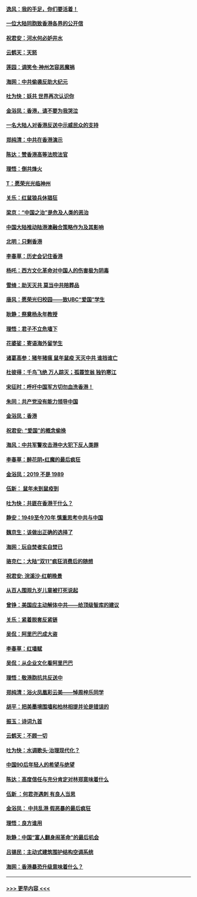 #### [逸风：我的手足，你们要活着！](../pages/nsc993/n11676352.md?t=11241944) 
#### [一位大陆同胞致香港各界的公开信](../pages/nsc993/n11675761.md?t=11241944) 
#### [祝君安：河水何必妒井水](../pages/nsc993/n11675746.md?t=11241944) 
#### [云鹤天：天怒](../pages/nsc993/n11675718.md?t=11241944) 
#### [莲园：调笑令‧神州怎容恶魔祸](../pages/nsc993/n11675648.md?t=11241944) 
#### [海网：中共偷袭反助大纪元](../pages/nsc993/n11673515.md?t=11241944) 
#### [吐为快：妖共 世界再次认识你](../pages/nsc993/n11673506.md?t=11241944) 
#### [金浴凤：香港，请不要为我哭泣](../pages/nsc993/n11673248.md?t=11241944) 
#### [一名大陆人对香港反送中示威民众的支持](../pages/nsc993/n11672615.md?t=11241944) 
#### [郑纯清：中共在香港演示](../pages/nsc993/n11670539.md?t=11241944) 
#### [陈达：赞香港高等法院法官](../pages/nsc993/n11669542.md?t=11241944) 
#### [理悟：倒共烽火](../pages/nsc993/n11668844.md?t=11241944) 
#### [T：愿荣光光临神州](../pages/nsc993/n11668421.md?t=11241944) 
#### [关乐：红鼠狼兵休猖狂](../pages/nsc993/n11668378.md?t=11241944) 
#### [梁京：“中国之治”是危及人类的恶治](../pages/nsc993/n11668328.md?t=11241944) 
#### [中国大陆推动陆港澳融合策略作为及其影响](../pages/nsc993/n11668157.md?t=11241944) 
#### [北明：只剩香港](../pages/nsc993/n11668002.md?t=11241944) 
#### [李春草：历史会记住香港](../pages/nsc993/n11667927.md?t=11241944) 
#### [杨吒：西方文化革命对中国人的伤害极为阴毒](../pages/nsc993/n11664521.md?t=11241944) 
#### [雪绮：助天灭共 莫当中共陪葬品](../pages/nsc993/n11662650.md?t=11241944) 
#### [唐风：愿荣光归校园——致UBC“爱国”学生](../pages/nsc993/n11662194.md?t=11241944) 
#### [耿静：祭奠杨永年教授](../pages/nsc993/n11662514.md?t=11241944) 
#### [理悟：君子不立危墙下](../pages/nsc993/n11662172.md?t=11241944) 
#### [花婆娑：寄语海外留学生](../pages/nsc993/n11662121.md?t=11241944) 
#### [诸葛高参：猪年猪瘟 鼠年鼠疫 天灭中共 谁挡谁亡](../pages/nsc993/n11661980.md?t=11241944) 
#### [杜彼得：千鸟飞绝 万人踪灭；孤蓑笠翁 独钓寒江](../pages/nsc993/n11661170.md?t=11241944) 
#### [宋征时：呼吁中国军方切勿血洗香港！](../pages/nsc993/n11415318.md?t=11241944) 
#### [朱同：共产党没有能力领导中国](../pages/nsc993/n11660421.md?t=11241944) 
#### [金浴凤：香港](../pages/nsc993/n11660419.md?t=11241944) 
#### [祝君安: “爱国”的概念偷换](../pages/nsc993/n11659706.md?t=11241944) 
#### [海风：中共军警攻击港中大犯下反人类罪](../pages/nsc993/n11659632.md?t=11241944) 
#### [李春草：醉花阴•红魔的最后疯狂](../pages/nsc993/n11659287.md?t=11241944) 
#### [金浴凤：2019 不是 1989](../pages/nsc993/n11657663.md?t=11241944) 
#### [伍新： 鼠年未到鼠疫到](../pages/nsc993/n11655098.md?t=11241944) 
#### [吐为快：共匪在香港干什么？](../pages/nsc993/n11654891.md?t=11241944) 
#### [静安：1949至今70年 慎重思考中共与中国](../pages/nsc993/n11651244.md?t=11241944) 
#### [魏京生：该做出正确的选择了](../pages/nsc993/n11653084.md?t=11241944) 
#### [海网：玩自焚者实自焚已](../pages/nsc993/n11652423.md?t=11241944) 
#### [骆克仁：大陆“双11”疯狂消费后的随想](../pages/nsc993/n11652305.md?t=11241944) 
#### [祝君安: 浣溪沙·红朝晚景](../pages/nsc993/n11652258.md?t=11241944) 
#### [从百人围观九岁儿童被打死说起](../pages/nsc993/n11651030.md?t=11241944) 
#### [曾铮：美国应主动解体中共——给顶级智库的建议](../pages/nsc993/n11649888.md?t=11241944) 
#### [关乐：紧着脱套反紧链](../pages/nsc993/n11649069.md?t=11241944) 
#### [吴侃：阿里巴巴成大盗](../pages/nsc993/n11645523.md?t=11241944) 
#### [李春草：红墙赋](../pages/nsc993/n11646389.md?t=11241944) 
#### [吴侃：从企业文化看阿里巴巴](../pages/nsc993/n11645476.md?t=11241944) 
#### [理悟：敬港胞抗共反送中](../pages/nsc993/n11645466.md?t=11241944) 
#### [郑纯清：浴火凤凰彩云美——悼周梓乐同学](../pages/nsc993/n11645155.md?t=11241944) 
#### [胡平：把美墨境围墙和柏林相提并论是错误的](../pages/nsc993/n11645134.md?t=11241944) 
#### [振玉：诗词九首](../pages/nsc993/n11644081.md?t=11241944) 
#### [云鹤天：不顾一切](../pages/nsc993/n11643508.md?t=11241944) 
#### [吐为快：水调歌头·治理现代化？](../pages/nsc993/n11643485.md?t=11241944) 
#### [中国90后年轻人的希望与绝望](../pages/nsc993/n11642317.md?t=11241944) 
#### [陈达：高度信任与充分肯定对林郑意味着什么](../pages/nsc993/n11641441.md?t=11241944) 
#### [伍新 ：何君尧遇刺 有良人当思](../pages/nsc993/n11641503.md?t=11241944) 
#### [金浴凤： 中共乱港  假恶暴的最后疯狂](../pages/nsc993/n11641495.md?t=11241944) 
#### [理悟：良方谁用](../pages/nsc993/n11641463.md?t=11241944) 
#### [耿静：中国“富人翻身闹革命”的最后机会](../pages/nsc993/n11640655.md?t=11241944) 
#### [吕锡民：主动式建筑围护结构空调系统](../pages/nsc993/n11640168.md?t=11241944) 
#### [海网：香港暴恐升级意味着什么？](../pages/nsc993/n11635904.md?t=11241944) 

----
#### [ >>> 更早内容 <<< ](../indexes/nsc993-earlier.md)
